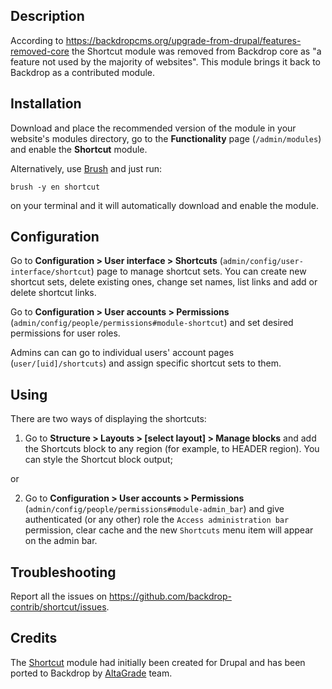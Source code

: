 Description
-----------
According to https://backdropcms.org/upgrade-from-drupal/features-removed-core
the Shortcut module was removed from Backdrop core as "a feature not used by the
majority of websites". This module brings it back to Backdrop as a contributed
module.

Installation
------------
Download and place the recommended version of the module in your website's
modules directory, go to the **Functionality** page (`/admin/modules`) and
enable the **Shortcut** module.

Alternatively, use [Brush](https://github.com/backdrop-contrib/brush) and just run:
```
brush -y en shortcut
```
on your terminal and it will automatically download and enable the module.

Configuration
-------------

Go to **Configuration > User interface > Shortcuts** (`admin/config/user-interface/shortcut`)
page to manage shortcut sets. You can create new shortcut sets, delete existing
ones, change set names, list links and add or delete shortcut links.

Go to **Configuration > User accounts > Permissions** (`admin/config/people/permissions#module-shortcut`)
and set desired permissions for user roles.  

Admins can can go to individual users' account pages (`user/[uid]/shortcuts`) and
assign specific shortcut sets to them.


Using
-------------

There are two ways of displaying the shortcuts:

1) Go to **Structure > Layouts > [select layout] > Manage blocks** and add the
Shortcuts block to any region (for example, to HEADER region). You can style the
Shortcut block output;

or

2) Go to **Configuration > User accounts > Permissions** (`admin/config/people/permissions#module-admin_bar`)
and give authenticated (or any other) role the `Access administration bar`
permission, clear cache and the new `Shortcuts` menu item will appear on the
admin bar.

Troubleshooting
---------------
Report all the issues on https://github.com/backdrop-contrib/shortcut/issues.

Credits
-------
The [Shortcut](https://www.drupal.org/project/protected_submissions) module had
initially been created for Drupal and has been ported to Backdrop by [AltaGrade](https://www.altagrade.com) team.
